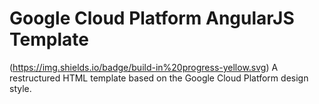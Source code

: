 # Google Cloud Platform AngularJS Template

(https://img.shields.io/badge/build-in%20progress-yellow.svg)
A restructured HTML template based on the Google Cloud Platform design style. 
